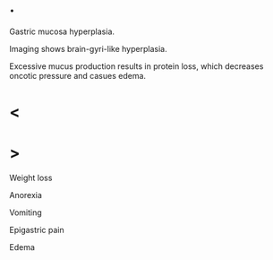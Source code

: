 # .

Gastric mucosa hyperplasia.

Imaging shows brain-gyri-like hyperplasia.

Excessive mucus production results in protein loss, which decreases oncotic pressure and casues edema.

# <

# >

Weight loss

Anorexia

Vomiting

Epigastric pain

Edema
